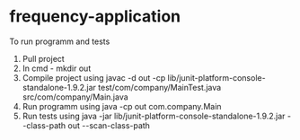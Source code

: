# frequency-application
To run programm and tests
1. Pull project
2. In cmd - mkdir out
3. Compile project using javac -d out -cp lib/junit-platform-console-standalone-1.9.2.jar test/com/company/MainTest.java src/com/company/Main.java
4. Run programm using java -cp out com.company.Main
5. Run tests using java -jar lib/junit-platform-console-standalone-1.9.2.jar --class-path out --scan-class-path
